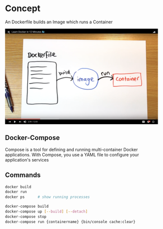 # Concept

An Dockerfile builds an Image which runs a Container

![](resources/docker_concept.png)

## Docker-Compose

Compose is a tool for defining and running multi-container Docker applications. With Compose, you use a YAML file to configure your application's services

## Commands

```bash
docker build
docker run
docker ps      # show running processes
```

```bash
docker-compose build
docker-compose up [--build] [--detach]
docker-compose stop
docker-compose run {containername} {bin/console cache:clear} 
```
